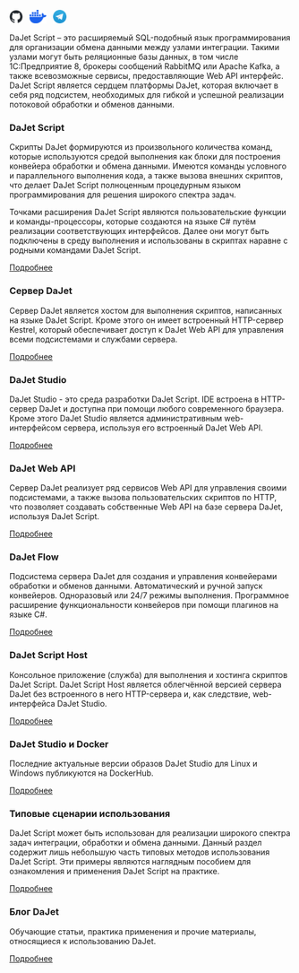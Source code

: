<a href="https://github.com/zhichkin/dajet"><img width="24" height="24" alt="GitHub" src="/assets/img/github-logo.png" /></a>&nbsp;&nbsp;
<a href="https://hub.docker.com/r/zhichkin/dajet-studio"><img width="30" height="24" alt="DockerHub" src="/assets/img/docker-logo.png" /></a>&nbsp;&nbsp;
<a href="https://t.me/dajet_studio"><img width="24" height="24" alt="Telegram" src="/assets/img/telegram-logo.png" /></a>

DaJet Script – это расширяемый SQL-подобный язык программирования для организации обмена данными между узлами интеграции. Такими узлами могут быть реляционные базы данных, в том числе 1С:Предприятие 8, брокеры сообщений RabbitMQ или Apache Kafka, а также всевозможные сервисы, предоставляющие Web API интерфейс. DaJet Script является сердцем платформы DaJet, которая включает в себя ряд подсистем, необходимых для гибкой и успешной реализации потоковой обработки и обменов данными.

### DaJet Script

Скрипты DaJet формируются из произвольного количества команд, которые используются средой выполнения как блоки для построения конвейера обработки и обмена данными. Имеются команды условного и параллельного выполнения кода, а также вызова внешних скриптов, что делает DaJet Script полноценным процедурным языком программирования для решения широкого спектра задач.

Точками расширения DaJet Script являются пользовательские функции и команды-процессоры, которые создаются на языке C# путём реализации соответствующих интерфейсов. Далее они могут быть подключены в среду выполнения и использованы в скриптах наравне с родными командами DaJet Script.

[Подробнее](/dajet-script/index.md)

### Сервер DaJet

Сервер DaJet является хостом для выполнения скриптов, написанных на языке DaJet Script. Кроме этого он имеет встроенный HTTP-сервер Kestrel, который обеспечивает доступ к DaJet Web API для управления всеми подсистемами и службами сервера.

[Подробнее](/dajet-studio/index.md)

### DaJet Studio

DaJet Studio - это среда разработки DaJet Script. IDE встроена в HTTP-сервер DaJet и доступна при помощи любого современного браузера. Кроме этого DaJet Studio является административным web-интерфейсом сервера, используя его встроенный DaJet Web API.

[Подробнее](/dajet-studio/index.md)

### DaJet Web API

Сервер DaJet реализует ряд сервисов Web API для управления своими подсистемами, а также вызова пользовательских скриптов по HTTP, что позволяет создавать собственные Web API на базе сервера DaJet, используя DaJet Script.

[Подробнее](/dajet-web-api/index.md)

### DaJet Flow

Подсистема сервера DaJet для создания и управления конвейерами обработки и обменов данными. Автоматический и ручной запуск конвейеров. Одноразовый или 24/7 режимы выполнения. Программное расширение функциональности конвейеров при помощи плагинов на языке С#.

[Подробнее](/dajet-flow/index.md)

### DaJet Script Host

Консольное приложение (служба) для выполнения и хостинга скриптов DaJet Script. DaJet Script Host является облегчённой версией сервера DaJet без встроенного в него HTTP-сервера и, как следствие, web-интерфейса DaJet Studio.

[Подробнее](/dajet-host/index.md)

### DaJet Studio и Docker

Последние актуальные версии образов DaJet Studio для Linux и Windows публикуются на DockerHub.

[Подробнее](/dajet-docker/index.md)

### Типовые сценарии использования

DaJet Script может быть использован для реализации широкого спектра задач интеграции, обработки и обмена данными. Данный раздел содержит лишь небольшую часть типовых методов использования DaJet Script. Эти примеры являются наглядным пособием для ознакомления и применения DaJet Script на практике.

[Подробнее](/dajet-use-cases/index.md)

### Блог DaJet

Обучающие статьи, практика применения и прочие материалы, относящиеся к использованию DaJet.

[Подробнее](/dajet-blog/index.md)
